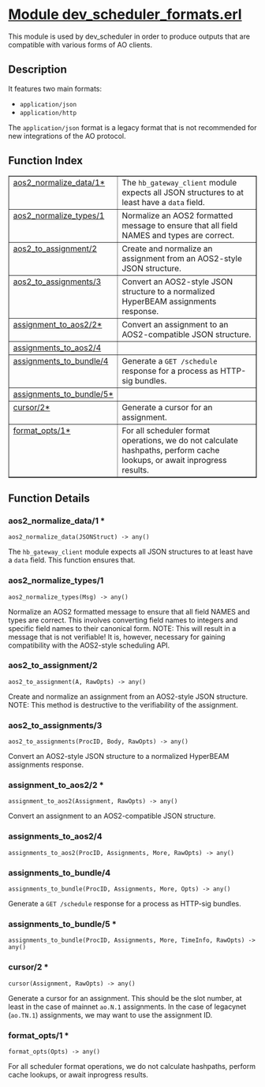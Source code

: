 # [Module dev_scheduler_formats.erl](https://github.com/permaweb/HyperBEAM/blob/main/src/dev_scheduler_formats.erl)




This module is used by dev_scheduler in order to produce outputs that
are compatible with various forms of AO clients.

<a name="description"></a>

## Description ##

It features two main formats:

- `application/json`
- `application/http`

The `application/json` format is a legacy format that is not recommended for
new integrations of the AO protocol.<a name="index"></a>

## Function Index ##


<table width="100%" border="1" cellspacing="0" cellpadding="2" summary="function index"><tr><td valign="top"><a href="#aos2_normalize_data-1">aos2_normalize_data/1*</a></td><td>The <code>hb_gateway_client</code> module expects all JSON structures to at least
have a <code>data</code> field.</td></tr><tr><td valign="top"><a href="#aos2_normalize_types-1">aos2_normalize_types/1</a></td><td>Normalize an AOS2 formatted message to ensure that all field NAMES and
types are correct.</td></tr><tr><td valign="top"><a href="#aos2_to_assignment-2">aos2_to_assignment/2</a></td><td>Create and normalize an assignment from an AOS2-style JSON structure.</td></tr><tr><td valign="top"><a href="#aos2_to_assignments-3">aos2_to_assignments/3</a></td><td>Convert an AOS2-style JSON structure to a normalized HyperBEAM
assignments response.</td></tr><tr><td valign="top"><a href="#assignment_to_aos2-2">assignment_to_aos2/2*</a></td><td>Convert an assignment to an AOS2-compatible JSON structure.</td></tr><tr><td valign="top"><a href="#assignments_to_aos2-4">assignments_to_aos2/4</a></td><td></td></tr><tr><td valign="top"><a href="#assignments_to_bundle-4">assignments_to_bundle/4</a></td><td>Generate a <code>GET /schedule</code> response for a process as HTTP-sig bundles.</td></tr><tr><td valign="top"><a href="#assignments_to_bundle-5">assignments_to_bundle/5*</a></td><td></td></tr><tr><td valign="top"><a href="#cursor-2">cursor/2*</a></td><td>Generate a cursor for an assignment.</td></tr><tr><td valign="top"><a href="#format_opts-1">format_opts/1*</a></td><td>For all scheduler format operations, we do not calculate hashpaths,
perform cache lookups, or await inprogress results.</td></tr></table>


<a name="functions"></a>

## Function Details ##

<a name="aos2_normalize_data-1"></a>

### aos2_normalize_data/1 * ###

`aos2_normalize_data(JSONStruct) -> any()`

The `hb_gateway_client` module expects all JSON structures to at least
have a `data` field. This function ensures that.

<a name="aos2_normalize_types-1"></a>

### aos2_normalize_types/1 ###

`aos2_normalize_types(Msg) -> any()`

Normalize an AOS2 formatted message to ensure that all field NAMES and
types are correct. This involves converting field names to integers and
specific field names to their canonical form.
NOTE: This will result in a message that is not verifiable! It is, however,
necessary for gaining compatibility with the AOS2-style scheduling API.

<a name="aos2_to_assignment-2"></a>

### aos2_to_assignment/2 ###

`aos2_to_assignment(A, RawOpts) -> any()`

Create and normalize an assignment from an AOS2-style JSON structure.
NOTE: This method is destructive to the verifiability of the assignment.

<a name="aos2_to_assignments-3"></a>

### aos2_to_assignments/3 ###

`aos2_to_assignments(ProcID, Body, RawOpts) -> any()`

Convert an AOS2-style JSON structure to a normalized HyperBEAM
assignments response.

<a name="assignment_to_aos2-2"></a>

### assignment_to_aos2/2 * ###

`assignment_to_aos2(Assignment, RawOpts) -> any()`

Convert an assignment to an AOS2-compatible JSON structure.

<a name="assignments_to_aos2-4"></a>

### assignments_to_aos2/4 ###

`assignments_to_aos2(ProcID, Assignments, More, RawOpts) -> any()`

<a name="assignments_to_bundle-4"></a>

### assignments_to_bundle/4 ###

`assignments_to_bundle(ProcID, Assignments, More, Opts) -> any()`

Generate a `GET /schedule` response for a process as HTTP-sig bundles.

<a name="assignments_to_bundle-5"></a>

### assignments_to_bundle/5 * ###

`assignments_to_bundle(ProcID, Assignments, More, TimeInfo, RawOpts) -> any()`

<a name="cursor-2"></a>

### cursor/2 * ###

`cursor(Assignment, RawOpts) -> any()`

Generate a cursor for an assignment. This should be the slot number, at
least in the case of mainnet `ao.N.1` assignments. In the case of legacynet
(`ao.TN.1`) assignments, we may want to use the assignment ID.

<a name="format_opts-1"></a>

### format_opts/1 * ###

`format_opts(Opts) -> any()`

For all scheduler format operations, we do not calculate hashpaths,
perform cache lookups, or await inprogress results.

